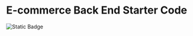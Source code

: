 # E-commerce Back End Starter Code

![Static Badge](https://img.shields.io/badge/:badgeContent?logo=sequelize&logoColor=blue&link=nothing)
